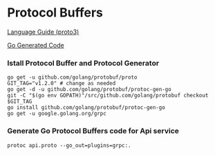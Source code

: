 # Protocol Buffers

[Language Guide (proto3)](https://developers.google.com/protocol-buffers/docs/proto3)

[Go Generated Code](https://developers.google.com/protocol-buffers/docs/reference/go-generated)

### Istall Protocol Buffer and Protocol Generator

```
go get -u github.com/golang/protobuf/proto
GIT_TAG="v1.2.0" # change as needed
go get -d -u github.com/golang/protobuf/protoc-gen-go
git -C "$(go env GOPATH)"/src/github.com/golang/protobuf checkout $GIT_TAG
go install github.com/golang/protobuf/protoc-gen-go
go get -u google.golang.org/grpc
```

### Generate Go Protocol Buffers code for Api service

```
protoc api.proto --go_out=plugins=grpc:.
```
